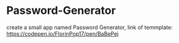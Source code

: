 # Password-Generator
create a small app named Password Generator,
link of temmplate: https://codepen.io/FlorinPop17/pen/BaBePej
